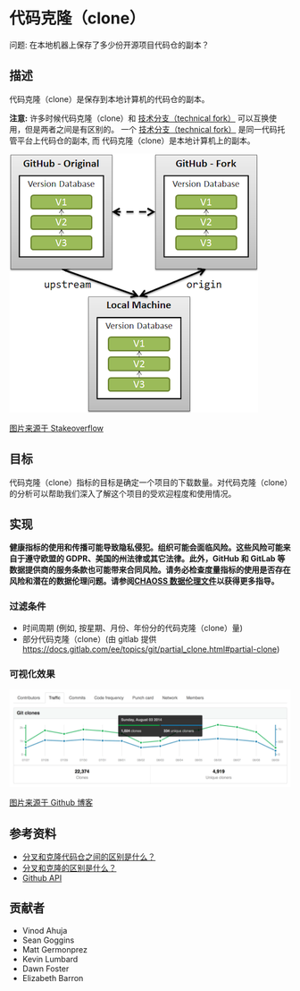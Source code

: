 # 代码克隆（clone）

问题: 在本地机器上保存了多少份开源项目代码仓的副本？

## 描述
代码克隆（clone）是保存到本地计算机的代码仓的副本。

**注意:**  许多时候代码克隆（clone）和 [技术分支（technical fork）](https://github.com/chaoss/translations/blob/main/chinese/wg-common/focus-areas/contributions/technical-fork.md) 可以互换使用，但是两者之间是有区别的。 一个 [技术分支（technical fork）](https://github.com/chaoss/translations/blob/main/chinese/wg-common/focus-areas/contributions/technical-fork.md) 是同一代码托管平台上代码仓的副本, 而 代码克隆（clone）是本地计算机上的副本。

![Technical Fork & Clones](images/technical-fork-clones_fork-clones.png)

[图片来源于 Stakeoverflow](https://stackoverflow.com/questions/9257533/what-is-the-difference-between-origin-and-upstream-on-github/9257901#9257901)

## 目标

代码克隆（clone）指标的目标是确定一个项目的下载数量。对代码克隆（clone）的分析可以帮助我们深入了解这个项目的受欢迎程度和使用情况。

## 实现
__健康指标的使用和传播可能导致隐私侵犯。组织可能会面临风险。这些风险可能来自于遵守欧盟的 GDPR、美国的州法律或其它法律。此外，GitHub 和 GitLab 等数据提供商的服务条款也可能带来合同风险。请务必检查度量指标的使用是否存在风险和潜在的数据伦理问题。请参阅[CHAOSS 数据伦理文件](https://github.com/chaoss/metrics/tree/main/resources)以获得更多指导。__

### 过滤条件 
* 时间周期 (例如, 按星期、月份、年份分的代码克隆（clone）量)
* 部分代码克隆（clone）(由 gitlab 提供 https://docs.gitlab.com/ee/topics/git/partial_clone.html#partial-clone)

### 可视化效果 
 
![GitHub Clones](images/clones_github_clones.png)

[图片来源于 Github 博客](https://github.blog/2014-08-12-clone-graphs/)


## 参考资料
* [分叉和克隆代码仓之间的区别是什么？](https://github.community/t/the-difference-between-forking-and-cloning-a-repository/10189)
* [分叉和克隆的区别是什么？](https://opensource.com/article/17/12/fork-clone-difference)
* [Github API]([https://docs.github.com/en/rest/reference/repos#get-repository-clones](https://docs.github.com/en/rest/reference/repos#get-repository-clones))

## 贡献者
* Vinod Ahuja
* Sean Goggins 
* Matt Germonprez
* Kevin Lumbard
* Dawn Foster 
* Elizabeth Barron
